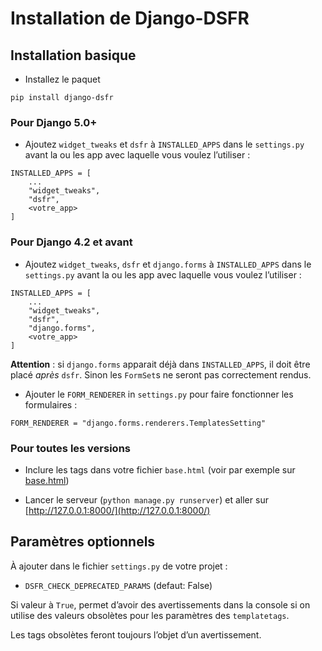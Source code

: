 # Installation de Django-DSFR

## Installation basique

- Installez le paquet

```{ .bash }
pip install django-dsfr
```
### Pour Django 5.0+

- Ajoutez `widget_tweaks` et `dsfr` à `INSTALLED_APPS` dans le `settings.py` avant la ou les app avec laquelle vous voulez l’utiliser :

```{ .python }
INSTALLED_APPS = [
    ...
    "widget_tweaks",
    "dsfr",
    <votre_app>
]
```

### Pour Django 4.2 et avant

- Ajoutez `widget_tweaks`, `dsfr` et `django.forms` à `INSTALLED_APPS` dans le `settings.py` avant la ou les app avec laquelle vous voulez l’utiliser :

```{ .python }
INSTALLED_APPS = [
    ...
    "widget_tweaks",
    "dsfr",
    "django.forms",
    <votre_app>
]
```

**Attention** : si `django.forms` apparait déjà dans `INSTALLED_APPS`, il doit être placé *après* `dsfr`. Sinon les `FormSet`s ne seront pas correctement rendus.

- Ajouter le `FORM_RENDERER` in `settings.py` pour faire fonctionner les formulaires :

```{ .python }
FORM_RENDERER = "django.forms.renderers.TemplatesSetting"
```

### Pour toutes les versions

- Inclure les tags dans votre fichier `base.html` (voir par exemple sur [base.html](https://github.com/numerique-gouv/django-dsfr/blob/main/example_app/templates/example_app/base.html))

- Lancer le serveur (`python manage.py runserver`) et aller sur [http://127.0.0.1:8000/](http://127.0.0.1:8000/)

## Paramètres optionnels
À ajouter dans le fichier `settings.py` de votre projet :

- `DSFR_CHECK_DEPRECATED_PARAMS` (defaut: False)

Si valeur à `True`, permet d’avoir des avertissements dans la console si on utilise des valeurs obsolètes pour les paramètres des `templatetags`.

Les tags obsolètes feront toujours l’objet d’un avertissement.
